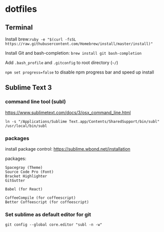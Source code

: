 dotfiles
========

## Terminal
Install brew:`ruby -e "$(curl -fsSL https://raw.githubusercontent.com/Homebrew/install/master/install)"`

Install Git and bash-completion: `brew install git bash-completion`

Add `.bash_profile` and `.gitconfig` to root directory (`~/`)

`npm set progress=false` to disable npm progress bar and speed up install

## Sublime Text 3

### command line tool (subl)
https://www.sublimetext.com/docs/3/osx_command_line.html
```
ln -s "/Applications/Sublime Text.app/Contents/SharedSupport/bin/subl" /usr/local/bin/subl
```

### packages
install package control:
https://sublime.wbond.net/installation

packages:
```
Spacegray (Theme)
Source Code Pro (Font)
Bracket Highlighter
GitGutter

Babel (for React)

CoffeeCompile (for coffeescript)
Better Coffeescript (for coffeescript)
```

### Set sublime as default editor for git
`git config --global core.editor "subl -n -w"`
